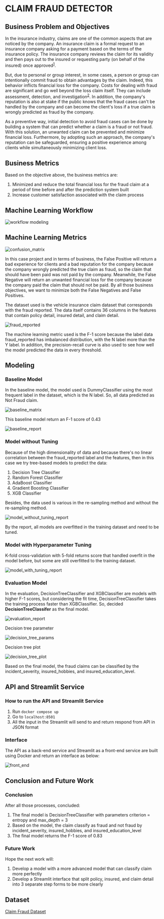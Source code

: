 # CLAIM FRAUD DETECTOR #

## Business Problem and Objectives ##
In the insurance industry, claims are one of the common aspects that are noticed by the company. An insurance claim is a formal request to an insurance company asking for a payment based on the terms of the insurance policy. The insurance company reviews the claim for its validity and then pays out to the insured or requesting party (on behalf of the insured) once approved<sup>[1](https://www.gicouncil.in/insurance-education/insurance-claims/)</sup>.

But, due to personal or group interest, in some cases, a person or group can intentionally commit fraud to obtain advantages by the claim. Indeed, this behavior inflicts financial loss for the company. Costs for dealing with fraud are significant and go well beyond the loss claim itself. They can include assessment, detection, and investigation<sup>[2](https://www.counterfraud.gov.au/total-impacts-fraud)</sup>. In addition, the company's reputation is also at stake if the public knows that the fraud cases can't be handled by the company and can become the client's loss if a true claim is wrongly predicted as fraud by the company.

As a preventive way, initial detection to avoid fraud cases can be done by building a system that can predict whether a claim is a fraud or not fraud. With this solution, an unwanted claim can be prevented and minimize financial loss. Furthermore, by adopting such an approach, the company's reputation can be safeguarded, ensuring a positive experience among clients while simultaneously minimizing client loss.

## Business Metrics ##
Based on the objective above, the business metrics are:
1. Minimized and reduce the total financial loss for the fraud claim at a period of time before and after the prediction system built
2. Increase customer satisfaction associated with the claim process

## Machine Learning Workflow ##
![workflow modeling](https://github.com/etikawdywt16/fraud-detection-project/assets/91242818/eb444839-9ba5-48bf-a372-ec102e341053)

## Machine Learning Metrics ##
![confusion_matrix](https://github.com/etikawdywt16/fraud-detection-project/assets/91242818/846fa0f1-72fa-4ad8-9b68-06c7d6173423)

In this case project and in terms of business, the False Positive will return a bad experience for clients and a bad reputation for the company because the company wrongly predicted the true claim as fraud, so the claim that should have been paid was not paid by the company. Meanwhile, the False Negative will return an unwanted financial loss for the company because the company paid the claim that should not be paid. By all those business objectives, we want to minimize both the False Negatives and False Positives.

The dataset used is the vehicle insurance claim dataset that corresponds with the fraud reported. The data itself contains 36 columns in the features that contain policy detail, insured detail, and claim detail.

![fraud_reported](https://github.com/etikawdywt16/fraud-detection-project/assets/91242818/21f70634-a8e6-49ad-8293-ee8498d4dff1)

The machine learning metric used is the F-1 score because the label data fraud_reported has imbalanced distribution, with the N label more than the Y label. In addition, the precision-recall curve is also used to see how well the model predicted the data in every threshold.

## Modeling ##
### Baseline Model ###
In the baseline model, the model used is DummyClassifier using the most frequent label in the dataset, which is the N label. So, all data predicted as Not Fraud claim.

![baseline_matrix](https://github.com/etikawdywt16/fraud-detection-project/assets/91242818/a18f9e2f-ddae-430e-8d02-c4b1ebc06fe6)

This baseline model return an F-1 score of 0.43

![baseline_report](https://github.com/etikawdywt16/fraud-detection-project/assets/91242818/97fc8f32-1d78-44da-80c4-e0e8004709ed)

### Model without Tuning ###
Because of the high dimensionality of data and because there's no linear correlation between the fraud_reported label and the features, then in this case we try tree-based models to predict the data:

1. Decision Tree Classifier
2. Random Forest Classifier
3. AdaBoost Classifier
4. Gradient Boosting Classifier
5. XGB Classifier

Besides, the data used is various in the re-sampling method and without the re-sampling method.

![model_without_tuning_report](https://github.com/etikawdywt16/fraud-detection-project/assets/91242818/4b035f20-f50f-4ccf-94f4-a74f012eabdf)

By the report, all models are overfitted in the training dataset and need to be tuned.

### Model with Hyperparameter Tuning ###

K-fold cross-validation with 5-fold returns score that handled overfit in the model before, but some are still overfitted to the training dataset.

![model_with_tuning_report](https://github.com/etikawdywt16/fraud-detection-project/assets/91242818/c9aeab9a-be4a-49b7-8332-8dbeee486876)

### Evaluation Model ###

In the evaluation, DecisionTreeClassifier and XGBClassifier are models with higher F-1 scores, but considering the fit time, DecisionTreeClassifier takes the training process faster than XGBClassifier. So, decided **DecisionTreeClassifer** as the final model.

![evaluation_report](https://github.com/etikawdywt16/fraud-detection-project/assets/91242818/bd8eb8db-1858-468b-9163-84fe034b23f6)

Decision tree parameter

![decision_tree_params](https://github.com/etikawdywt16/fraud-detection-project/assets/91242818/9b0f0277-6f71-4a35-80fc-bfe04d1de570)

Decision tree plot

![decision_tree_plot](https://github.com/etikawdywt16/fraud-detection-project/assets/91242818/54dc7a29-49d6-4657-8f2f-923b5858a11b)

Based on the final model, the fraud claims can be classified by the incident_severity, insured_hobbies, and insured_education_level.

## API and Streamlit Service ##
### How to run the API and Streamlit Service ###
1. Run `docker compose up`
2. Go to `localhost:8501`
3. All the input in the Streamlit will send to and return respond from API in JSON format

### Interface ###
The API as a back-end service and Streamlit as a front-end service are built using Docker and return an interface as below:

![front_end](https://github.com/etikawdywt16/fraud-detection-project/assets/91242818/2cdb538c-d3a7-409b-a38b-be2976976d28)

## Conclusion and Future Work ##
### Conclusion ###
After all those processes, concluded:
1. The final model is DecisionTreeClassifier with parameters criterion = entropy and max_depth = 3
2. Based on the model, the claim classify as fraud and not fraud by incident_severity, insured_hobbies, and insured_education_level
3. The final model returns the F-1 score of 0.83
   
### Future Work ###
Hope the next work will:
1. Develop a model with a more advanced model that can classify claim more perfectly
2. Develop a Streamlit interface that split policy, insured, and claim detail into 3 separate step forms to be more clearly

## Dataset ##
[Claim Fraud Dataset](https://databricks-prod-cloudfront.cloud.databricks.com/public/4027ec902e239c93eaaa8714f173bcfc/4954928053318020/1058911316420443/167703932442645/latest.html)
